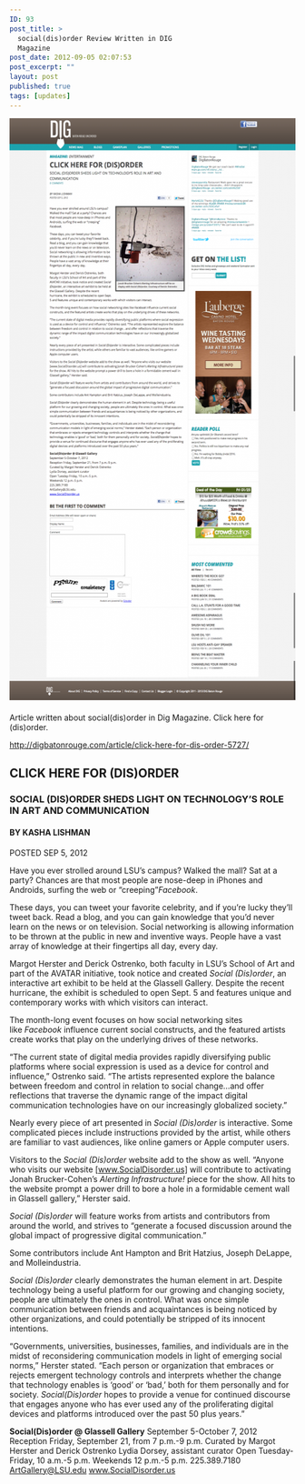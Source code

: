 ```yaml
---
ID: 93
post_title: >
  social(dis)order Review Written in DIG
  Magazine
post_date: 2012-09-05 02:07:53
post_excerpt: ""
layout: post
published: true
tags: [updates]
---
```

<a style="line-height: 1.714285714; font-size: 1rem;" href="/uploads/2012/09/Click-Here-for-Dis-order.png"><img class="alignnone size-large wp-image-98" alt="Click Here for  Dis order" src="/uploads/2012/09/Click-Here-for-Dis-order-553x1024.png" width="553" height="1024" /></a>

Article written about social(dis)order in Dig Magazine. Click here for (dis)order.

<a href="http://digbatonrouge.com/article/click-here-for-dis-order-5727/">http://digbatonrouge.com/article/click-here-for-dis-order-5727/</a>

<!--more-->
<h2>CLICK HERE FOR (DIS)ORDER</h2>
<h3>SOCIAL (DIS)ORDER SHEDS LIGHT ON TECHNOLOGY’S ROLE IN ART AND COMMUNICATION</h3>
<h4>BY KASHA LISHMAN</h4>
POSTED SEP 5, 2012

Have you ever strolled around LSU’s campus? Walked the mall? Sat at a party? Chances are that most people are nose-deep in iPhones and Androids, surfing the web or “creeping”<em>Facebook</em>.

These days, you can tweet your favorite celebrity, and if you’re lucky they’ll tweet back. Read a blog, and you can gain knowledge that you’d never learn on the news or on television. Social networking is allowing information to be thrown at the public in new and inventive ways. People have a vast array of knowledge at their fingertips all day, every day.

Margot Herster and Derick Ostrenko, both faculty in LSU’s School of Art and part of the AVATAR initiative, took notice and created <em>Social (Dis)order</em>, an interactive art exhibit to be held at the Glassell Gallery. Despite the recent hurricane, the exhibit is scheduled to open Sept. 5 and features unique and contemporary works with which visitors can interact.

The month-long event focuses on how social networking sites like <em>Facebook</em> influence current social constructs, and the featured artists create works that play on the underlying drives of these networks.

“The current state of digital media provides rapidly diversifying public platforms where social expression is used as a device for control and influence,” Ostrenko said. “The artists represented explore the balance between freedom and control in relation to social change…and offer reflections that traverse the dynamic range of the impact digital communication technologies have on our increasingly globalized society.”

Nearly every piece of art presented in <em>Social (Dis)order</em> is interactive. Some complicated pieces include instructions provided by the artist, while others are familiar to vast audiences, like online gamers or Apple computer users.

Visitors to the <em>Social (Dis)order</em> website add to the show as well. “Anyone who visits our website [www.SocialDisorder.us] will contribute to activating Jonah Brucker-Cohen’s <em>Alerting Infrastructure!</em> piece for the show. All hits to the website prompt a power drill to bore a hole in a formidable cement wall in Glassell gallery,” Herster said.

<em>Social (Dis)order</em> will feature works from artists and contributors from around the world, and strives to “generate a focused discussion around the global impact of progressive digital communication.”

Some contributors include Ant Hampton and Brit Hatzius, Joseph DeLappe, and Molleindustria.

<em>Social (Dis)order</em> clearly demonstrates the human element in art. Despite technology being a useful platform for our growing and changing society, people are ultimately the ones in control. What was once simple communication between friends and acquaintances is being noticed by other organizations, and could potentially be stripped of its innocent intentions.

“Governments, universities, businesses, families, and individuals are in the midst of reconsidering communication models in light of emerging social norms,” Herster stated. “Each person or organization that embraces or rejects emergent technology controls and interprets whether the change that technology enables is ‘good’ or ‘bad,’ both for them personally and for society. <em>Social(Dis)order</em> hopes to provide a venue for continued discourse that engages anyone who has ever used any of the proliferating digital devices and platforms introduced over the past 50 plus years.”

<strong>Social(Dis)order @ Glassell Gallery</strong>
September 5-October 7, 2012
Reception Friday, September 21, from 7 p.m.-9 p.m.
Curated by Margot Herster and Derick Ostrenko
Lydia Dorsey, assistant curator
Open Tuesday-Friday, 10 a.m.-5 p.m.
Weekends 12 p.m.-5 p.m.
225.389.7180
ArtGallery@LSU.edu
<a title="" href="http://www.socialdisorder.us/">www.SocialDisorder.us</a>

</div>
